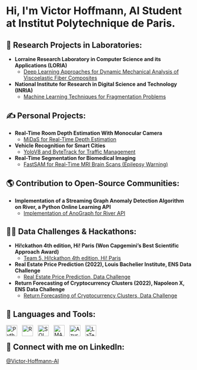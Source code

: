 <h1>Hi, I'm Victor Hoffmann, AI Student at Institut Polytechnique de Paris.</h1>

<h2>🔭 Research Projects in Laboratories:</h2>

- <b>Lorraine Research Laboratory in Computer Science and its Applications (LORIA) </b>
  - [Deep Learning Approaches for Dynamic Mechanical Analysis of Viscoelastic Fiber Composites](https://github.com/VictorHoffmann1/DUNNE-Research-Project-LORIA)
- <b>National Institute for Research in Digital Science and Technology (INRIA)</b>
  - [Machine Learning Techniques for Fragmentation Problems](https://github.com/VictorHoffmann1/Research-Project-INRIA-IECL)
 
<h2>✍️ Personal Projects:</h2>

- <b> Real-Time Room Depth Estimation With Monocular Camera </b>
  - [MiDaS for Real-Time Depth Estimation](https://github.com/VictorHoffmann1/Real-Time-Depth-Estimation)
- <b> Vehicle Recognition for Smart Cities </b>
  - [YoloV8 and ByteTrack for Traffic Management](https://github.com/VictorHoffmann1/Traffic-Management-Smart-Cities)
- <b> Real-Time Segmentation for Biomedical Imaging </b>
  - [FastSAM for Real-Time MRI Brain Scans (Epilepsy Warning)](https://github.com/VictorHoffmann1/FastSAM-Biomedical-Imaging)

<h2>🌎 Contribution to Open-Source Communities:</h2>

- <b> Implementation of a Streaming Graph Anomaly Detection Algorithm on River, a Python Online Learning API </b>
  - [Implementation of AnoGraph for River API](https://github.com/VictorHoffmann1/AnoGraph-for-River-API)

<h2>👨‍💻 Data Challenges & Hackathons:</h2>

- <b> Hi!ckathon 4th edition, Hi! Paris (Won Capgemini’s Best Scientific Approach Award) </b>
  - [Team 5, Hi!ckathon 4th edition, Hi! Paris](https://github.com/VictorHoffmann1/Team-5-Hackathon-4-Hi-Paris)
- <b>Real Estate Price Prediction (2022), Louis Bachelier Institute, ENS Data Challenge </b>
  - [Real Estate Price Prediction, Data Challenge](https://github.com/VictorHoffmann1/ENS-Challenge-Data-Real-Estate)
- <b>Return Forecasting of Cryptocurrency Clusters (2022), Napoleon X, ENS Data Challenge </b>
  - [Return Forecasting of Cryptocurrency Clusters, Data Challenge](https://github.com/VictorHoffmann1/ENS-Challenge-Data-Cryptocurrency-Clusters)
 
<h2> 🧰 Languages and Tools:</h2>

<img align="left" alt="Python" width="30px" style="padding-right:10px;" src="https://cdn.jsdelivr.net/gh/devicons/devicon/icons/python/python-plain.svg" />
<img align="left" alt="R" width="30px" style="padding-right:10px;" src="https://cdn.jsdelivr.net/gh/devicons/devicon/icons/r/r-original.svg" />
<img align="left" alt="SQL" width="30px" style="padding-right:10px;" src="https://cdn.jsdelivr.net/gh/devicons/devicon/icons/sqlite/sqlite-original.svg" />
<img align="left" alt="MATLAB" width="30px" style="padding-right:10px;" src="https://cdn.jsdelivr.net/gh/devicons/devicon/icons/matlab/matlab-original.svg" />
<img align="left" alt="Azure" width="30px" style="padding-right:10px;" src="https://cdn.jsdelivr.net/gh/devicons/devicon/icons/azure/azure-original.svg" />
<img align="left" alt="LaTeX" width="30px" style="padding-right:10px;" src="https://cdn.jsdelivr.net/gh/devicons/devicon/icons/latex/latex-original.svg" />
<br />
  
<h2> 🤳 Connect with me on LinkedIn:</h2>

[@Victor-Hoffmann-AI](https://www.linkedin.com/in/victor-hoffmann-ai/)
